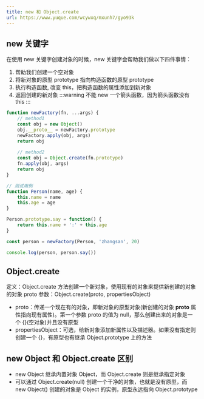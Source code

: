 ```yaml
---
title: new 和 Object.create
url: https://www.yuque.com/wcywxq/mxunh7/gyo93k
---
```


<a name="vUwby"></a>

## new 关键字

在使用 new 关键字创建对象的时候，new 关键字会帮助我们做以下四件事情：

1. 帮助我们创建一个空对象
2. 将新对象的原型 prototype 指向构造函数的原型 prototype
3. 执行构造函数, 改变 this，把构造函数的属性添加到新对象
4. 返回创建的新对象
   :::warning
   不能 new 一个箭头函数，因为箭头函数没有 this
   :::

```javascript
function newFactory(fn, ...args) {
  	// method1
  	const obj = new Object()
    obj.__proto__ = newFactory.prototype
  	newFactory.apply(obj, args)
    return obj
  
  	// method2
    const obj = Object.create(fn.prototype)
    fn.apply(obj, args)
  	return obj
}

// 测试用例
function Person(name, age) {
    this.name = name
    this.age = age
}

Person.prototype.say = function() {
    return this.name + ':' + this.age
}

const person = newFactory(Person, 'zhangsan', 20)

console.log(person, person.say())
```

<a name="twvte"></a>

## Object.create

定义：Object.create 方法创建一个新对象，使用现有的对象来提供新创建的对象的对象 proto
参数：Object.create(proto, propertiesObject)

- proto：传递一个现在有的对象，即新对象的原型对象(新创建的对象 **proto** 属性指向现有属性)。第一个参数 proto 的值为 null，那么创建出来的对象是一个 {}(空对象)并且没有原型
- propertiesObject：可选，给新对象添加新属性以及描述器。如果没有指定则创建一个 {}，有原型也有继承 Object.prototype 上的方法 <a name="m5UXH"></a>

## new Object 和 Object.create 区别

- new Object 继承内置对象 Object，而 Object.create 则是继承指定对象
- 可以通过 Object.create(null) 创建一个干净的对象，也就是没有原型，而 new Object() 创建的对象是 Object 的实例，原型永远指向 Object.prototype
